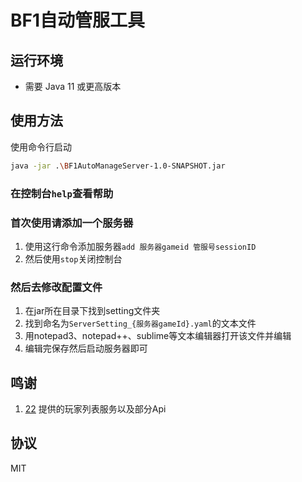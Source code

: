 # BF1自动管服工具
## 运行环境
- 需要 Java 11 或更高版本
## 使用方法
使用命令行启动
```bash
java -jar .\BF1AutoManageServer-1.0-SNAPSHOT.jar
```
### 在控制台``help``查看帮助
### 首次使用请添加一个服务器
  1. 使用这行命令添加服务器``add 服务器gameid 管服号sessionID``
  2. 然后使用``stop``关闭控制台
### 然后去修改配置文件
  1. 在jar所在目录下找到setting文件夹
  2. 找到命名为``ServerSetting_{服务器gameId}.yaml``的文本文件
  3. 用notepad3、notepad++、sublime等文本编辑器打开该文件并编辑
  4. 编辑完保存然后启动服务器即可
## 鸣谢
  1. [22](https://github.com/bili-22) 提供的玩家列表服务以及部分Api
## 协议
MIT